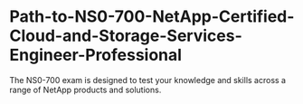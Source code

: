 # Path-to-NS0-700-NetApp-Certified-Cloud-and-Storage-Services-Engineer-Professional
The NS0-700 exam is designed to test your knowledge and skills across a range of NetApp products and solutions.
